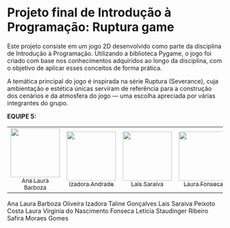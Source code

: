 # Projeto final de Introdução à Programação: Ruptura game

Este projeto consiste em um jogo 2D desenvolvido como parte da disciplina de Introdução à Programação. Utilizando a biblioteca Pygame, o jogo foi criado com base nos conhecimentos adquiridos ao longo da disciplina, com o objetivo de aplicar esses conceitos de forma prática.

A temática principal do jogo é inspirada na série Ruptura (Severance), cuja ambientação e estética únicas serviram de referência para a construção dos cenários e da atmosfera do jogo — uma escolha apreciada por várias integrantes do grupo.


 <strong>EQUIPE 5:</strong>
<table>
  <tr>
    <td align="center">
      <a href="https://github.com/analauraboliveira">
        <img src="https://avatars.githubusercontent.com/u/175695622?v=4" width="115"><br>
        <sub>Ana Laura Barboza</sub>
      </a>
    </td>
    <td align="center">
      <a href="https://github.com/Izadora1">
        <img src="https://avatars.githubusercontent.com/u/175695946?v=4" width="115"><br>
        <sub>Izadora Andrade</sub> 
      </a>
    </td>
    <td align="center">
      <a href="https://github.com/laissaraiva">
        <img src="https://avatars.githubusercontent.com/u/175696154?v=4" width="115"><br>
        <sub>Laís Saraiva</sub>
      </a>
    </td>
    <td align="center">
      <a href="https://github.com/lauravfonseca">
        <img src="https://avatars.githubusercontent.com/u/175695605?v=4" width="115"><br>
        <sub>Laura Fonseca</sub>
      </a>
    </td>
    <td align="center">
      <a href="https://github.com/lestrb">
        <img src="https://avatars.githubusercontent.com/u/174833201?v=4" width="115"><br>
        <sub>Letícia Staudinger</sub> 
      </a>
    </td>
    <td align="center">
      <a href="https://github.com/safiracode">
        <img src="https://avatars.githubusercontent.com/u/174833148?v=4" width="115"><br>
        <sub>Safira Moraes</sub> 
      </a>
    </td>
  </tr>
</table>


Ana Laura Barboza Oliveira
Izadora Taline Gonçalves
Laís Saraiva Peixoto Costa
Laura Virginia do Nascimento Fonseca
Letícia Staudinger Ribeiro
Safira Moraes Gomes
